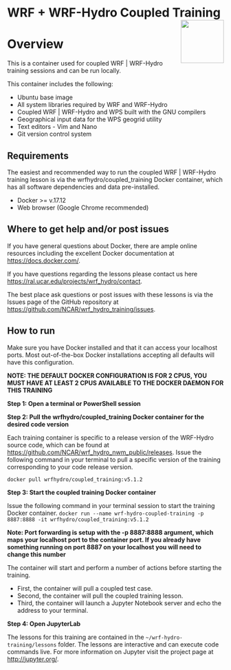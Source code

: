 # WRF + WRF-Hydro Coupled Training  <img src="https://ral.ucar.edu/sites/default/files/public/wrf_hydro_symbol_logo_2017_09_150pxby63px.png" width=100 align="right" />

# Overview
This is a container used for coupled WRF | WRF-Hydro training sessions and can be run locally.

This container includes the following:

* Ubuntu base image
* All system libraries required by WRF and WRF-Hydro
* Coupled WRF | WRF-Hydro and WPS built with the GNU compilers
* Geographical input data for the WPS geogrid utility
* Text editors - Vim and Nano
* Git version control system

## Requirements

The easiest and recommended way to run the coupled WRF | WRF-Hydro training lesson is via the wrfhydro/coupled_training Docker container, which has all software dependencies and data pre-installed.

* Docker >= v.17.12
* Web browser (Google Chrome recommended)

## Where to get help and/or post issues
If you have general questions about Docker, there are ample online resources including the excellent Docker documentation at https://docs.docker.com/.

If you have questions regarding the lessons please contact us here https://ral.ucar.edu/projects/wrf_hydro/contact.

The best place ask questions or post issues with these lessons is via the Issues page of the GitHub repository at https://github.com/NCAR/wrf_hydro_training/issues.

## How to run
Make sure you have Docker installed and that it can access your localhost ports. Most out-of-the-box
Docker installations accepting all defaults will have this configuration.

**NOTE: THE DEFAULT DOCKER CONFIGURATION IS FOR 2 CPUS, YOU MUST HAVE AT LEAST 2 CPUS AVAILABLE TO THE DOCKER DAEMON FOR THIS TRAINING**

**Step 1: Open a terminal or PowerShell session**

**Step 2: Pull the wrfhydro/coupled_training Docker container for the desired code version**

Each training container is specific to a release version of the WRF-Hydro source code, which can be found at https://github.com/NCAR/wrf_hydro_nwm_public/releases.
Issue the following command in your terminal to pull a specific version of the training
corresponding to your code release version. 

`docker pull wrfhydro/coupled_training:v5.1.2`

**Step 3: Start the coupled training Docker container**

Issue the following command in your terminal session to start the training Docker container.
`docker run --name wrf-hydro-coupled-training -p 8887:8888 -it wrfhydro/coupled_training:v5.1.2`

**Note: Port forwarding is setup with the -p 8887:8888 argument, which maps your localhost port to
the container port. If you already have something running on port 8887 on your localhost you will
need to change this number**

The container will start and perform a number of actions before starting the training.
* First, the container will pull a coupled test case.
* Second, the container will pull the coupled training lesson.
* Third, the container will launch a Jupyter Notebook server and echo the address to your terminal.

**Step 4: Open JupyterLab**

The lessons for this training are contained in the `~/wrf-hydro-training/lessons` folder. The
lessons are interactive and can execute code commands live. For more information on Jupyter
visit the project page at http://jupyter.org/.

